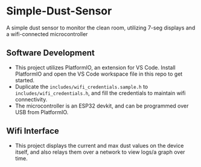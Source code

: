 # Simple-Dust-Sensor
A simple dust sensor to monitor the clean room, utilizing 7-seg displays and a wifi-connected microcontroller

## Software Development
* This project utilizes PlatformIO, an extension for VS Code. Install PlatformIO and open the VS Code workspace file in this repo to get started.
* Duplicate the `includes/wifi_credentials.sample.h` to `includes/wifi_credentials.h`, and fill the credentials to maintain wifi connectivity.
* The microcontroller is an ESP32 devkit, and can be programmed over USB from PlatformIO.

## Wifi Interface
* This project displays the current and max dust values on the device itself, and also relays them over a network to view logs/a graph over time.
